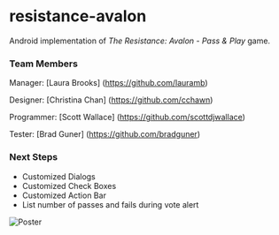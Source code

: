 # resistance-avalon
Android implementation of <em>The Resistance: Avalon - Pass &amp; Play</em> game.
### Team Members

Manager: [Laura Brooks] (https://github.com/lauramb)

Designer: [Christina Chan] (https://github.com/cchawn)

Programmer: [Scott Wallace] (https://github.com/scottdjwallace)

Tester: [Brad Guner] (https://github.com/bradguner)

### Next Steps
- Customized Dialogs
- Customized Check Boxes
- Customized Action Bar
- List number of passes and fails during vote alert

![Poster](https://github.com/scottdjwallace/resistance-avalon/blob/master/TheResistanceAvalon/app/src/main/res/drawable/background.png)
